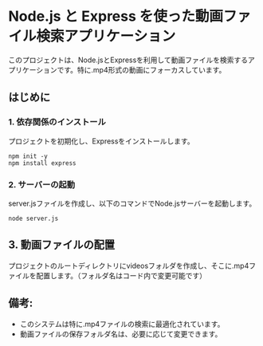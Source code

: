 # Node.js と Express を使った動画ファイル検索アプリケーション
このプロジェクトは、Node.jsとExpressを利用して動画ファイルを検索するアプリケーションです。特に.mp4形式の動画にフォーカスしています。

## はじめに
### 1. 依存関係のインストール
プロジェクトを初期化し、Expressをインストールします。

```
npm init -y
npm install express
```
### 2. サーバーの起動
server.jsファイルを作成し、以下のコマンドでNode.jsサーバーを起動します。

```
node server.js
```
## 3. 動画ファイルの配置
プロジェクトのルートディレクトリにvideosフォルダを作成し、そこに.mp4ファイルを配置します。（フォルダ名はコード内で変更可能です）

## 備考:
* このシステムは特に.mp4ファイルの検索に最適化されています。
* 動画ファイルの保存フォルダ名は、必要に応じて変更できます。

